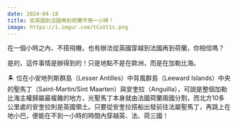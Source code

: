 ```yaml
---
date: 2024-04-18
title: 從英國到法國再到荷蘭不用一小時！
image: https://i.imgur.com/tCuVt1s.png
---
```

在一個小時之內、不搭飛機，也有辦法從英國穿越到法國再到荷蘭，你相信嗎？

是的，這件事情是辦得到的！只是地點不是在歐洲，而是在加勒比海。

🏝️ 位在小安地列斯群島（Lesser Antilles）中背風群島（Leeward Islands）中央的聖馬丁（Saint-Martin/Sint Maarten）與安奎拉（Anguilla），可說是整個加勒比海主權歸屬最複雜的地方，光聖馬丁本身就由法國荷蘭兩國分割，而北方10多公里處的安奎拉則是英國領土。只要從安奎拉搭船出發前往法屬聖馬丁，再跳上在地小巴，便能在不到一小時的時間內穿越英、法、荷三國！